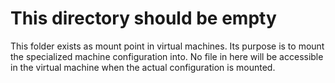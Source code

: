 # This directory should be empty

This folder exists as mount point in virtual machines.
Its purpose is to mount the specialized machine configuration into.
No file in here will be accessible in the virtual machine when the actual configuration is mounted.
